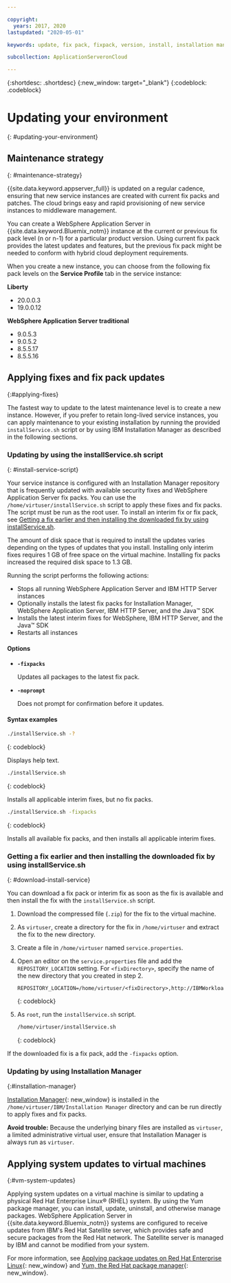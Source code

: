 ```yaml
---

copyright:
  years: 2017, 2020
lastupdated: "2020-05-01"

keywords: update, fix pack, fixpack, version, install, installation manager, im, maintenance

subcollection: ApplicationServeronCloud

---
```


{:shortdesc: .shortdesc}
{:new_window: target="_blank"}
{:codeblock: .codeblock}

# Updating your environment
{: #updating-your-environment}

## Maintenance strategy
{: #maintenance-strategy}

{{site.data.keyword.appserver_full}} is updated on a regular cadence, ensuring that new service instances are created with current fix packs and patches. The cloud brings easy and rapid provisioning of new service instances to middleware management.

You can create a WebSphere Application Server in {{site.data.keyword.Bluemix_notm}} instance at the current or previous fix pack level (n or n-1) for a particular product version. Using current fix pack provides the latest updates and features, but the previous fix pack might be needed to conform with hybrid cloud deployment requirements.

When you create a new instance, you can choose from the following fix pack levels on the **Service Profile** tab in the service instance:

**Liberty**
  * 20.0.0.3
  * 19.0.0.12

**WebSphere Application Server traditional**
  * 9.0.5.3
  * 9.0.5.2
  * 8.5.5.17
  * 8.5.5.16

## Applying fixes and fix pack updates
{:#applying-fixes}

The fastest way to update to the latest maintenance level is to create a new instance. However, if you prefer to retain long-lived service instances, you can apply maintenance to your existing installation by running the provided `installService.sh` script or by using IBM Installation Manager as described in the following sections.

### Updating by using the installService.sh script
{: #install-service-script}

Your service instance is configured with an Installation Manager repository that is frequently updated with available security fixes and WebSphere Application Server fix packs. You can use the `/home/virtuser/installService.sh` script to apply these fixes and fix packs. The script must be run as the root user. To install an interim fix or fix pack, see [Getting a fix earlier and then installing the downloaded fix by using installService.sh](#download-install-service).

The amount of disk space that is required to install the updates varies depending on the types of updates that you install. Installing only interim fixes requires 1 GB of free space on the virtual machine. Installing fix packs increased the required disk space to 1.3 GB.

Running the script performs the following actions:

* Stops all running WebSphere Application Server and IBM HTTP Server instances
* Optionally installs the latest fix packs for Installation Manager, WebSphere Application Server, IBM HTTP Server, and the Java&trade; SDK
* Installs the latest interim fixes for WebSphere, IBM HTTP Server, and the Java&trade; SDK
* Restarts all instances

#### Options
* **`-fixpacks`**

    Updates all packages to the latest fix pack.
* **`-noprompt`**

    Does not prompt for confirmation before it updates.

#### Syntax examples

```sh
./installService.sh -?
```
{: codeblock}

Displays help text.


```sh
./installService.sh
```
{: codeblock}

Installs all applicable interim fixes, but no fix packs.


```sh
./installService.sh -fixpacks
```
{: codeblock}

Installs all available fix packs, and then installs all applicable interim fixes.

### Getting a fix earlier and then installing the downloaded fix by using installService.sh
{: #download-install-service}

You can download a fix pack or interim fix as soon as the fix is available and then install the fix with the `installService.sh` script.

1. Download the compressed file (`.zip`) for the fix to the virtual machine.
2. As `virtuser`, create a directory for the fix in `/home/virtuser` and extract the fix to the new directory.
3. Create a file in `/home/virtuser` named `service.properties`.
4. Open an editor on the `service.properties` file and add the `REPOSITORY_LOCATION` setting. For `<fixDirectory>`, specify the name of the new directory that you created in step 2.

   ```
   REPOSITORY_LOCATION=/home/virtuser/<fixDirectory>,http://IBMWorkloadDeployer:8585/IMRepository/Compo
   ```
   {: codeblock}

5. As `root`, run the `installService.sh` script.

   ```sh
   /home/virtuser/installService.sh
   ```
   {: codeblock}

  If the downloaded fix is a fix pack, add the `-fixpacks` option.

### Updating by using Installation Manager
{:#installation-manager}

[Installation Manager](https://www.ibm.com/support/knowledgecenter/SSDV2W_1.8.5/){: new_window} is installed in the `/home/virtuser/IBM/Installation Manager` directory and can be run directly to apply fixes and fix packs.

**Avoid trouble:** Because the underlying binary files are installed as `virtuser`, a limited administrative virtual user, ensure that Installation Manager is always run as `virtuser`.

## Applying system updates to virtual machines
{:#vm-system-updates}

Applying system updates on a virtual machine is similar to updating a physical Red Hat Enterprise Linux&reg; (RHEL) system. By using the Yum package manager, you can install, update, uninstall, and otherwise manage packages. WebSphere Application Server in {{site.data.keyword.Bluemix_notm}} systems are configured to receive updates from IBM's Red Hat Satellite server, which provides safe and secure packages from the Red Hat network. The Satellite server is managed by IBM and cannot be modified from your system.

For more information, see [Applying package updates on Red Hat Enterprise Linux](https://access.redhat.com/articles/11258#rhel6){: new_window} and [Yum, the Red Hat package manager](https://access.redhat.com/documentation/en-US/Red_Hat_Enterprise_Linux/6/html/Deployment_Guide/ch-yum.html){: new_window}.
